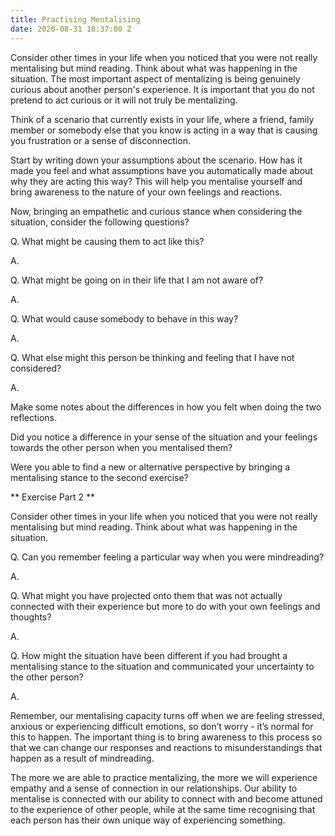 ```yaml
---
title: Practising Mentalising
date: 2020-08-31 18:37:00 Z
---
```


Consider other times in your life when you noticed that you were not really mentalising but mind reading. Think about what was happening in the situation. 
The most important aspect of mentalizing is being genuinely curious about another person's experience.  It is important that you do not pretend to act curious or it will not truly be mentalizing. 

Think of a scenario that currently exists in your life, where a friend, family member or somebody else that you know is acting in a way that is causing you frustration or a sense of disconnection. 

Start by writing down your assumptions about the scenario. How has it made you feel and what assumptions have you automatically made about why they are acting this way? This will help you mentalise yourself and bring awareness to the nature of your own feelings and reactions. 

Now, bringing an empathetic and curious stance when considering the situation, consider the following questions?

Q. What might be causing them to act like this?

A.

Q. What might be going on in their life that I am not aware of?

A.

Q. What would cause somebody to behave in this way? 

A.

Q. What else might this person be thinking and feeling that I have not considered?

A.

Make some notes about the differences in how you felt when doing the two reflections. 

Did you notice a difference in your sense of the situation and your feelings towards the other person when you mentalised them? 

Were you able to find a new or alternative perspective by bringing a mentalising stance to the second exercise?


** Exercise Part 2 **

Consider other times in your life when you noticed that you were not really mentalising but mind reading. Think about what was happening in the situation. 
 
Q. Can you remember feeling a particular way when you were mindreading?

A.

Q. What might you have projected onto them that was not actually connected with their experience but more to do with your own feelings and thoughts? 

A.

Q. How might the situation have been different if you had brought a mentalising stance to the situation and communicated your uncertainty to the other person? 

A.

Remember, our mentalising capacity turns off when we are feeling stressed, anxious or experiencing difficult emotions, so don’t worry - it’s normal for this to happen. The important thing is to bring awareness to this process so that we can change our responses and reactions to misunderstandings that happen as a result of mindreading.

The more we are able to practice mentalizing, the more we will experience empathy and a sense of connection in our relationships.  Our ability to mentalise is connected with our ability to connect with and become attuned to the experience of other people, while at the same time recognising that each person has their own unique way of experiencing something. 
